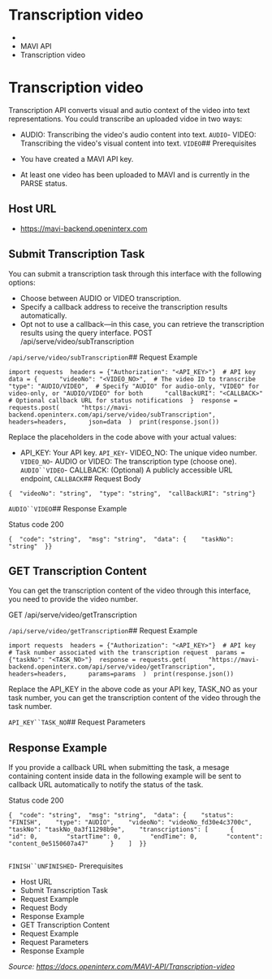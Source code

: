 # Transcription video

- 
- MAVI API
- Transcription video
# Transcription video

Transcription API converts visual and autio context of the video into text representations. You could transcribe an uploaded vidoe in two ways:

- AUDIO: Transcribing the video's audio content into text.
`AUDIO`- VIDEO: Transcribing the video's visual content into text.
`VIDEO`## Prerequisites​

- You have created a MAVI API key.
- At least one video has been uploaded to MAVI and is currently in the PARSE status.
## Host URL​

- https://mavi-backend.openinterx.com
## Submit Transcription Task​

You can submit a transcription task through this interface with the following options:

- Choose between AUDIO or VIDEO transcription.
- Specify a callback address to receive the transcription results automatically.
- Opt not to use a callback—in this case, you can retrieve the transcription results using the query interface.
POST /api/serve/video/subTranscription

`/api/serve/video/subTranscription`## Request Example​

```codeBlockLines_e6Vv
import requests  headers = {"Authorization": "<API_KEY>"}  # API key  data = {      "videoNo": "<VIDEO_NO>",  # The video ID to transcribe      "type": "AUDIO/VIDEO",  # Specify "AUDIO" for audio-only, "VIDEO" for video-only, or "AUDIO/VIDEO" for both      "callBackURI": "<CALLBACK>"  # Optional callback URL for status notifications  }  response = requests.post(      "https://mavi-backend.openinterx.com/api/serve/video/subTranscription",      headers=headers,      json=data  )  print(response.json())
```

Replace the placeholders in the code above with your actual values:

- API_KEY: Your API key.
`API_KEY`- VIDEO_NO: The unique video number.
`VIDEO_NO`- AUDIO or VIDEO: The transcription type (choose one).
`AUDIO``VIDEO`- CALLBACK: (Optional) A publicly accessible URL endpoint,
`CALLBACK`## Request Body​

```codeBlockLines_e6Vv
{  "videoNo": "string",  "type": "string",  "callBackURI": "string"}
```

`AUDIO``VIDEO`## Response Example​

Status code 200

```codeBlockLines_e6Vv
{  "code": "string",  "msg": "string",  "data": {    "taskNo": "string"  }}
```

## GET Transcription Content​

You can get the transcription content of the video through this interface, you need to provide the video number.

GET /api/serve/video/getTranscription

`/api/serve/video/getTranscription`## Request Example​

```codeBlockLines_e6Vv
import requests  headers = {"Authorization": "<API_KEY>"}  # API key  # Task number associated with the transcription request  params = {"taskNo": "<TASK_NO>"}  response = requests.get(      "https://mavi-backend.openinterx.com/api/serve/video/getTranscription",      headers=headers,      params=params  )  print(response.json())
```

Replace the API_KEY in the above code as your API key, TASK_NO as your task number, you can get the transcription content of the video through the task number.

`API_KEY``TASK_NO`## Request Parameters​

## Response Example​

If you provide a callback URL when submitting the task, a mesage containing content inside data in the following example will be sent to  callback URL automatically to notify the status of the task.

Status code 200

```codeBlockLines_e6Vv
{  "code": "string",  "msg": "string",  "data": {    "status": "FINISH",    "type": "AUDIO",    "videoNo": "videoNo_fd30e4c3700c",    "taskNo": "taskNo_0a3f11298b9e",    "transcriptions": [      {        "id": 0,        "startTime": 0,        "endTime": 0,        "content": "content_0e5150607a47"      }    ]  }}
```

```codeBlockLines_e6Vv

```

`FINISH``UNFINISHED`- Prerequisites
- Host URL
- Submit Transcription Task
- Request Example
- Request Body
- Response Example
- GET Transcription Content
- Request Example
- Request Parameters
- Response Example


*Source: https://docs.openinterx.com/MAVI-API/Transcription-video*
